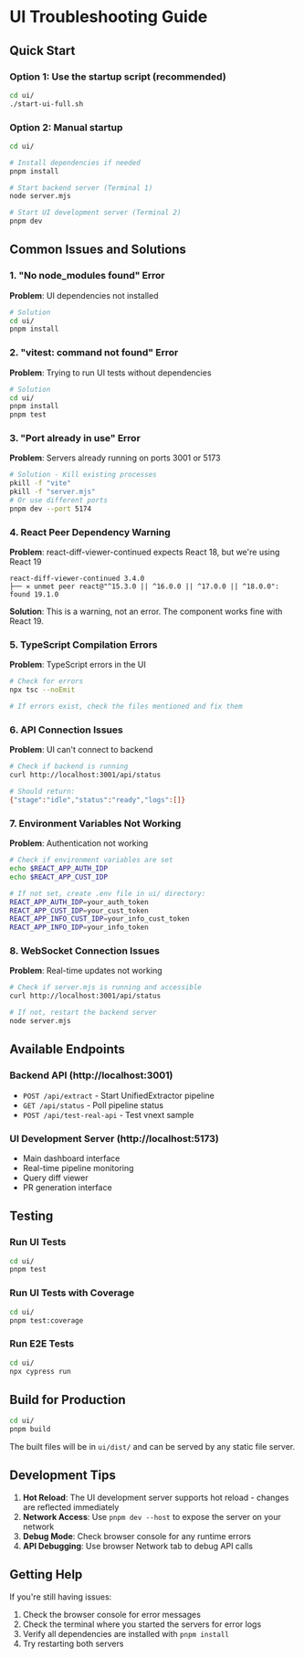 # UI Troubleshooting Guide

## Quick Start

### Option 1: Use the startup script (recommended)
```bash
cd ui/
./start-ui-full.sh
```

### Option 2: Manual startup
```bash
cd ui/

# Install dependencies if needed
pnpm install

# Start backend server (Terminal 1)
node server.mjs

# Start UI development server (Terminal 2)
pnpm dev
```

## Common Issues and Solutions

### 1. "No node_modules found" Error
**Problem**: UI dependencies not installed
```bash
# Solution
cd ui/
pnpm install
```

### 2. "vitest: command not found" Error
**Problem**: Trying to run UI tests without dependencies
```bash
# Solution
cd ui/
pnpm install
pnpm test
```

### 3. "Port already in use" Error
**Problem**: Servers already running on ports 3001 or 5173
```bash
# Solution - Kill existing processes
pkill -f "vite"
pkill -f "server.mjs"
# Or use different ports
pnpm dev --port 5174
```

### 4. React Peer Dependency Warning
**Problem**: react-diff-viewer-continued expects React 18, but we're using React 19
```
react-diff-viewer-continued 3.4.0
├── ✕ unmet peer react@"^15.3.0 || ^16.0.0 || ^17.0.0 || ^18.0.0": found 19.1.0
```
**Solution**: This is a warning, not an error. The component works fine with React 19.

### 5. TypeScript Compilation Errors
**Problem**: TypeScript errors in the UI
```bash
# Check for errors
npx tsc --noEmit

# If errors exist, check the files mentioned and fix them
```

### 6. API Connection Issues
**Problem**: UI can't connect to backend
```bash
# Check if backend is running
curl http://localhost:3001/api/status

# Should return:
{"stage":"idle","status":"ready","logs":[]}
```

### 7. Environment Variables Not Working
**Problem**: Authentication not working
```bash
# Check if environment variables are set
echo $REACT_APP_AUTH_IDP
echo $REACT_APP_CUST_IDP

# If not set, create .env file in ui/ directory:
REACT_APP_AUTH_IDP=your_auth_token
REACT_APP_CUST_IDP=your_cust_token
REACT_APP_INFO_CUST_IDP=your_info_cust_token
REACT_APP_INFO_IDP=your_info_token
```

### 8. WebSocket Connection Issues
**Problem**: Real-time updates not working
```bash
# Check if server.mjs is running and accessible
curl http://localhost:3001/api/status

# If not, restart the backend server
node server.mjs
```

## Available Endpoints

### Backend API (http://localhost:3001)
- `POST /api/extract` - Start UnifiedExtractor pipeline
- `GET /api/status` - Poll pipeline status  
- `POST /api/test-real-api` - Test vnext sample

### UI Development Server (http://localhost:5173)
- Main dashboard interface
- Real-time pipeline monitoring
- Query diff viewer
- PR generation interface

## Testing

### Run UI Tests
```bash
cd ui/
pnpm test
```

### Run UI Tests with Coverage
```bash
cd ui/
pnpm test:coverage
```

### Run E2E Tests
```bash
cd ui/
npx cypress run
```

## Build for Production

```bash
cd ui/
pnpm build
```

The built files will be in `ui/dist/` and can be served by any static file server.

## Development Tips

1. **Hot Reload**: The UI development server supports hot reload - changes are reflected immediately
2. **Network Access**: Use `pnpm dev --host` to expose the server on your network
3. **Debug Mode**: Check browser console for any runtime errors
4. **API Debugging**: Use browser Network tab to debug API calls

## Getting Help

If you're still having issues:
1. Check the browser console for error messages
2. Check the terminal where you started the servers for error logs
3. Verify all dependencies are installed with `pnpm install`
4. Try restarting both servers